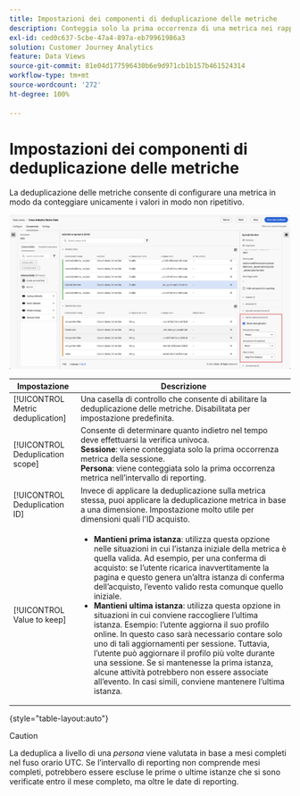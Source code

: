 ```yaml
---
title: Impostazioni dei componenti di deduplicazione delle metriche
description: Conteggia solo la prima occorrenza di una metrica nei rapporti.
exl-id: ced0c637-5cbe-47a4-897a-eb79961986a3
solution: Customer Journey Analytics
feature: Data Views
source-git-commit: 81e04d177596430b6e9d971cb1b157b461524314
workflow-type: tm+mt
source-wordcount: '272'
ht-degree: 100%

---
```


# Impostazioni dei componenti di deduplicazione delle metriche

La deduplicazione delle metriche consente di configurare una metrica in modo da conteggiare unicamente i valori in modo non ripetitivo.

![Deduplica delle metriche](../assets/metric-deduplication.png)

| Impostazione | Descrizione |
| --- | --- |
| [!UICONTROL Metric deduplication] | Una casella di controllo che consente di abilitare la deduplicazione delle metriche. Disabilitata per impostazione predefinita. |
| [!UICONTROL Deduplication scope] | Consente di determinare quanto indietro nel tempo deve effettuarsi la verifica univoca.<br>**Sessione**: viene conteggiata solo la prima occorrenza metrica della sessione.<br>**Persona**: viene conteggiata solo la prima occorrenza metrica nell’intervallo di reporting. |
| [!UICONTROL Deduplication ID] | Invece di applicare la deduplicazione sulla metrica stessa, puoi applicare la deduplicazione metrica in base a una dimensione. Impostazione molto utile per dimensioni quali l&#39;ID acquisto. |
| [!UICONTROL Value to keep] | <ul><li>**Mantieni prima istanza**: utilizza questa opzione nelle situazioni in cui l’istanza iniziale della metrica è quella valida. Ad esempio, per una conferma di acquisto: se l’utente ricarica inavvertitamente la pagina e questo genera un’altra istanza di conferma dell’acquisto, l’evento valido resta comunque quello iniziale.</li><li>**Mantieni ultima istanza**: utilizza questa opzione in situazioni in cui conviene raccogliere l’ultima istanza. Esempio: l’utente aggiorna il suo profilo online. In questo caso sarà necessario contare solo uno di tali aggiornamenti per sessione. Tuttavia, l’utente può aggiornare il profilo più volte durante una sessione. Se si mantenesse la prima istanza, alcune attività potrebbero non essere associate all’evento. In casi simili, conviene mantenere l’ultima istanza.</li></ul> |

{style="table-layout:auto"}

>[!CAUTION]
>
>La deduplica a livello di una _persona_ viene valutata in base a mesi completi nel fuso orario UTC. Se l’intervallo di reporting non comprende mesi completi, potrebbero essere escluse le prime o ultime istanze che si sono verificate entro il mese completo, ma oltre le date di reporting.
